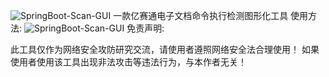 ![SpringBoot-Scan-GUI](https://socialify.git.ci/MertSec/pocs/image?description=1&descriptionEditable=%E4%B8%80%E6%AC%BE%E4%BA%BF%E8%B5%9B%E9%80%9A%E7%94%B5%E5%AD%90%E6%96%87%E6%A1%A3%E5%91%BD%E4%BB%A4%E6%89%A7%E8%A1%8C%E6%A3%80%E6%B5%8B%E5%9B%BE%E5%BD%A2%E5%8C%96%E5%B7%A5%E5%85%B7&forks=1&issues=1&language=1&name=1&owner=1&pulls=1&stargazers=1&theme=Light)
一款亿赛通电子文档命令执行检测图形化工具
使用方法:
![SpringBoot-Scan-GUI](https://s1.locimg.com/2023/08/22/b94ce421fe5e1.png)
免责声明:

此工具仅作为网络安全攻防研究交流，请使用者遵照网络安全法合理使用！ 如果使用者使用该工具出现非法攻击等违法行为，与本作者无关！


